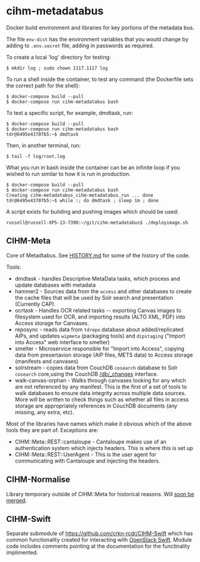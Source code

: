 # cihm-metadatabus

Docker build environment and libraries for key portions of the metadata bus.

The file `env-dist` has the environment variables that you would change by adding to `.env.secret` file, adding in passwords as required.


To create a local 'log' directory for testing:

```
$ mkdir log ; sudo chown 1117.1117 log
```

To run a shell inside the container, to test any command (the Dockerfile sets the correct path for the shell):

```
$ docker-compose build --pull
$ docker-compose run cihm-metadatabus bash
```

To test a specific script, for example, dmdtask, run:

```
$ docker-compose build --pull
$ docker-compose run cihm-metadatabus bash
tdr@6495e43707b5:~$ dmdtask
```


Then, in another terminal, run:
```
$ tail -f log/root.log
```

What you run in bash inside the container can be an infinite loop if you wished to run similar to how it is run in production.

```
$ docker-compose build --pull
$ docker-compose run cihm-metadatabus bash
Creating cihm-metadatabus_cihm-metadatabus_run ... done
tdr@6495e43707b5:~$ while :; do dmdtask ; sleep 1m ; done
```

A script exists for building and pushing images which should be used:

```
russell@russell-XPS-13-7390:~/git/cihm-metadatabus$ ./deployimage.sh 
```



## CIHM-Meta

Core of Metadtabus. See [HISTORY.md](../CIHM-Meta/HISTORY.md) for some of the history of the code.

Tools:

* dmdtask - handles Descriptive MetaData tasks, which process and update databases with metadata
* hammer2 - Sources data from the `access` and other databases to create the cache files that will be used by Solr search and presentation (Currently CAP).
* ocrtask - Handles OCR related tasks -- exporting Canvas images to filesystem used for OCR, and importing results (ALTO XML, PDF) into Access storage for Canvases.
* reposync - reads data from `tdrepo` database about added/replicated AIPs, and updates `wipmeta` (packaging tools) and `dipstaging` ("Import into Access" web interface to smelter)
* smelter - Microservice responsible for "Import into Access", copying data from presertavion storage (AIP files, METS data) to Access storage (manifests and canvases)
* solrstream - copies data from CouchDB `cosearch` database to Solr `cosearch` core,using the CouchDB [/db/_changes](https://docs.couchdb.org/en/latest/api/database/changes.html) interface.
* walk-canvas-orphan - Walks through canvases looking for any which are not referenced by any manifest. This is the first of a set of tools to walk databases to ensure data integrity across multiple data sources.  More will be written to check things such as whether all files in access storage are appropriately references in CouchDB documents (any missing, any extra, etc).

Most of the libraries have names which make it obvious which of the above tools they are part of. Exceptions are:

* CIHM::Meta::REST::cantaloupe  -  Cantaloupe makes use of an authentication system which injects headers. This is where this is set up
* CIHM::Meta::REST::UserAgent - This is the user agent for communicating with Cantaloupe and injecting the headers.


## CIHM-Normalise

Library temporary outside of CIHM::Meta for historical reasons.  Will [soon be merged](https://github.com/crkn-rcdr/cihm-metadatabus/issues/19).

## CIHM-Swift

Separate submodule of https://github.com/crkn-rcdr/CIHM-Swift which has common functionality created for interacting with [OpenStack Swift](https://docs.openstack.org/swift/latest/). Module code includes comments pointing at the documentation for the functinality implimented.

